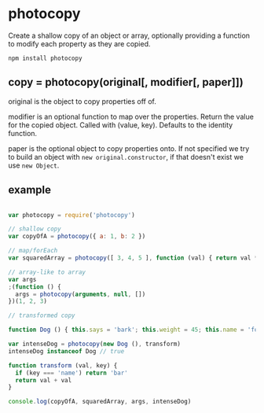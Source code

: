 # photocopy

Create a shallow copy of an object or array, optionally providing a function
to modify each property as they are copied.

`npm install photocopy`

## copy = photocopy(original[, modifier[, paper]])

original is the object to copy properties off of.

modifier is an optional function to map over the
properties. Return the value for the copied object.
Called with (value, key). Defaults to the identity function.

paper is the optional object to copy properties onto.
If not specified we try to build an object with
`new original.constructor`, if that doesn't exist we use
`new Object`.

## example

```javascript

var photocopy = require('photocopy')

// shallow copy
var copyOfA = photocopy({ a: 1, b: 2 })

// map/forEach
var squaredArray = photocopy([ 3, 4, 5 ], function (val) { return val * val })

// array-like to array
var args
;(function () {
  args = photocopy(arguments, null, [])
})(1, 2, 3)

// transformed copy

function Dog () { this.says = 'bark'; this.weight = 45; this.name = 'foo';}

var intenseDog = photocopy(new Dog (), transform)
intenseDog instanceof Dog // true

function transform (val, key) {
  if (key === 'name') return 'bar'
  return val + val
}

console.log(copyOfA, squaredArray, args, intenseDog)

```

